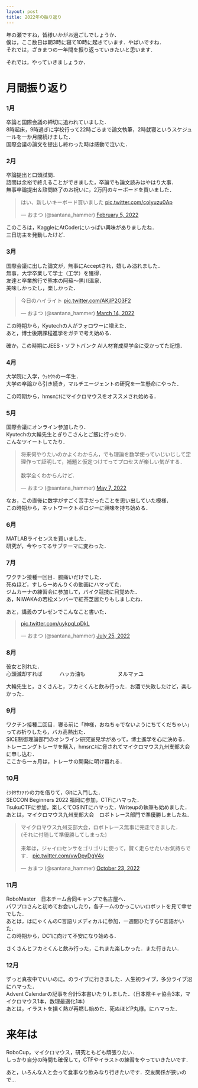 ```yaml
---
layout: post
title: 2022年の振り返り
---
```


年の瀬ですね，皆様いかがお過ごしでしょうか．  
僕は，ここ数日は朝3時に寝て10時に起きています．やばいですね．  
それでは，ざきまつの一年間を振り返っていきたいと思います．

それでは，やっていきましょうか．

# 月間振り返り
### 1月
卒論と国際会議の締切に追われていました．  
8時起床，9時過ぎに学校行って22時ごろまで論文執筆，2時就寝というスケジュールを一か月間続けました．  
国際会議の論文を提出し終わった時は感動で泣いた．

### 2月
卒論提出と口頭試問．  
諮問は余裕で終えることができました，卒論でも論文読みはやはり大事．  
無事卒論提出＆諮問終了のお祝いに，2万円のキーボードを買いました．

<blockquote class="twitter-tweet"><p lang="ja" dir="ltr">はい、新しいキーボード買いました <a href="https://t.co/coIyuzu0Ap">pic.twitter.com/coIyuzu0Ap</a></p>&mdash; おまつ (@santana_hammer) <a href="https://twitter.com/santana_hammer/status/1489906718650023938?ref_src=twsrc%5Etfw">February 5, 2022</a></blockquote> <script async src="https://platform.twitter.com/widgets.js" charset="utf-8"></script>

このころは，KaggleにAtCoderにいっぱい興味がありましたね．  
三日坊主を発動したけど．

### 3月
国際会議に出した論文が，無事にAcceptされ，嬉しみ溢れました．  
無事，大学卒業して学士（工学）を獲得．  
友達と卒業旅行で熊本の阿蘇～黒川温泉．  
美味しかったし，楽しかった．  

<blockquote class="twitter-tweet"><p lang="ja" dir="ltr">今日のハイライト <a href="https://t.co/AKjlP2O3F2">pic.twitter.com/AKjlP2O3F2</a></p>&mdash; おまつ (@santana_hammer) <a href="https://twitter.com/santana_hammer/status/1503371198499287044?ref_src=twsrc%5Etfw">March 14, 2022</a></blockquote> <script async src="https://platform.twitter.com/widgets.js" charset="utf-8"></script>

この時期から，Kyutechの人がフォロワーに増えた．  
あと，博士後期課程進学をガチで考え始める．  

確か，この時期にJEES・ソフトバンク AI人材育成奨学金に受かってた記憶．

### 4月
大学院に入学，ｳｯｷｳｷの一年生．  
大学の卒論から引き続き，マルチエージェントの研究を一生懸命にやった．  

この時期から，hmsnﾆｷにマイクロマウスをオススメされ始める．

### 5月
国際会議にオンライン参加したり．  
Kyutechの大輪先生とぎりこさんとご飯に行ったり．  
こんなツイートしてたり．  

<blockquote class="twitter-tweet"><p lang="ja" dir="ltr">将来何やりたいのかよくわからん，でも理論を数学使っていじいじして定理作って証明して，補題と仮定つけてってプロセスが楽しい気がする．<br><br>数学全くわからんけど．</p>&mdash; おまつ (@santana_hammer) <a href="https://twitter.com/santana_hammer/status/1522968647593238528?ref_src=twsrc%5Etfw">May 7, 2022</a></blockquote> <script async src="https://platform.twitter.com/widgets.js" charset="utf-8"></script>

なお，この直後に数学がすごく苦手だったことを思い出していた模様．  
この時期から，ネットワークトポロジーに興味を持ち始める．

### 6月
MATLABライセンスを買いました．  
研究が，今やってるサブテーマに変わった．

### 7月
ワクチン接種一回目．腕痛いだけでした．  
死ぬほど，すしらーめんりくの動画にハマってた．  
ジムカーナの練習会に参加して，バイク競技に目覚めた．  
あ，NIWAKAの若松メンバーで紅茶芝居たりもしましたね．  

あと，講義のプレゼンでこんなこと書いた．

<blockquote class="twitter-tweet"><p lang="zxx" dir="ltr"><a href="https://t.co/uykpqLpDkL">pic.twitter.com/uykpqLpDkL</a></p>&mdash; おまつ (@santana_hammer) <a href="https://twitter.com/santana_hammer/status/1551358844076687361?ref_src=twsrc%5Etfw">July 25, 2022</a></blockquote> <script async src="https://platform.twitter.com/widgets.js" charset="utf-8"></script>

### 8月
彼女と別れた．  
心頭滅却すれば
　　　ハッカ油も
　　　　　　ヌルマァユ  

大輪先生と，さくさんと，フカミくんと飲み行った．お酒で失敗したけど，楽しかった．

### 9月
ワクチン接種二回目．寝る前に「神様，おねちゅでないようにちてくだちゃい」ってお祈りしたら，バカ高熱出た．  
SICE制御理論部門のオンライン研究室見学があって，博士進学を心に決める．  
トレーニングトレーサを購入，hmsnﾆｷに脅されてマイクロマウス九州支部大会に申し込む．  
ここから一ヵ月は，トレーサの開発に明け暮れる．

### 10月
ﾐﾂﾀｹｻｧｧｧﾝの力を借りて，Gitに入門した．  
SECCON Beginners 2022 福岡に参加，CTFにハマった．  
TsukuCTFに参加，楽しくてOSINTにハマった．Writeupの執筆も始めました．  
あとは，マイクロマウス九州支部大会　ロボトレース部門で準優勝しましたね．  

<blockquote class="twitter-tweet"><p lang="ja" dir="ltr">マイクロマウス九州支部大会，ロボトレース無事に完走できました．<br>(それに付随して準優勝してしまった)<br><br>来年は，ジャイロセンサをゴリゴリに使って，賢く走らせたいお気持ちです． <a href="https://t.co/vwDpyDgV4x">pic.twitter.com/vwDpyDgV4x</a></p>&mdash; おまつ (@santana_hammer) <a href="https://twitter.com/santana_hammer/status/1584069124053151744?ref_src=twsrc%5Etfw">October 23, 2022</a></blockquote> <script async src="https://platform.twitter.com/widgets.js" charset="utf-8"></script>

### 11月
RoboMaster　日本チーム合同キャンプで名古屋へ．  
パワプロさんと初めてお会いしたり，各チームのかっこいいロボットを見て幸せでした．  
あとは，はにゃくんのC言語リメディカルに参加，一週間ひたすらC言語かいた．  
この時期から，DC1に向けて不安になり始める．  

さくさんとフカミくんと飲み行った，これまた楽しかった．また行きたい．

### 12月
ずっと真夜中でいいのに。のライブに行きました．人生初ライブ，多分ライブ沼にハマった．  
Advent Calendarの記事を合計5本書いたりしました．（日本陰キャ協会3本，マイクロマウス1本，数理最適化1本）  
あとは，イラストを描く熱が再燃し始めた．死ぬほどP丸様。にハマった．  

# 来年は
RoboCup，マイクロマウス，研究ともども頑張りたい．  
しっかり自分の時間も確保して，CTFやイラストの練習をやっていきたいです．  

あと，いろんな人と会って食事なり飲みなり行きたいです．交友関係が狭いので...